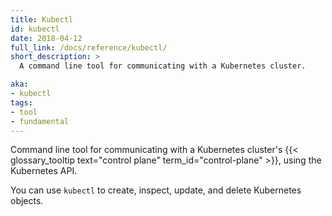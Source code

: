 ```yaml
---
title: Kubectl
id: kubectl
date: 2018-04-12
full_link: /docs/reference/kubectl/
short_description: >
  A command line tool for communicating with a Kubernetes cluster.

aka:
- kubectl
tags:
- tool
- fundamental
---
```

Command line tool for communicating with a Kubernetes cluster's
{{< glossary_tooltip text="control plane" term_id="control-plane" >}},
using the Kubernetes API.

<!--more--> 

You can use `kubectl` to create, inspect, update, and delete Kubernetes objects.

